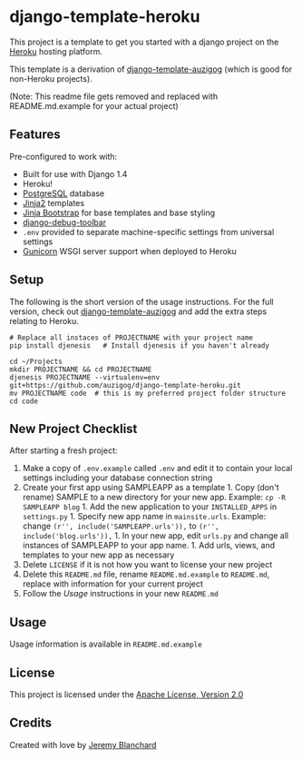 # django-template-heroku

This project is a template to get you started with a django project on the [Heroku](http://www.heroku.com/) hosting platform.

This template is a derivation of [django-template-auzigog](http://github.com/auzigog/django-template-auzigog) (which is good for non-Heroku projects).

(Note: This readme file gets removed and replaced with README.md.example for your actual project)

## Features
Pre-configured to work with:

  * Built for use with Django 1.4
  * Heroku!
  * [PostgreSQL](http://www.postgresql.org/) database
  * [Jinja2](http://jinja.pocoo.org/docs/) templates
  * [Jinja Bootstrap](http://github.com/auzigog/jinja-bootstrap/) for base templates and base styling
  * [django-debug-toolbar](http://github.com/django-debug-toolbar/django-debug-toolbar)
  * `.env` provided to separate machine-specific settings from universal settings
  * [Gunicorn](http://gunicorn.org/) WSGI server support when deployed to Heroku

## Setup
The following is the short version of the usage instructions. For the full version, check out [django-template-auzigog](http://github.com/auzigog/django-template-auzigog) and add the extra steps relating to Heroku.

    # Replace all instaces of PROJECTNAME with your project name
    pip install djenesis   # Install djenesis if you haven't already

    cd ~/Projects
    mkdir PROJECTNAME && cd PROJECTNAME
    djenesis PROJECTNAME --virtualenv=env git+https://github.com/auzigog/django-template-heroku.git
    mv PROJECTNAME code  # this is my preferred project folder structure
    cd code


## New Project Checklist
After starting a fresh project:

  1. Make a copy of `.env.example` called `.env` and edit it to contain your local settings including your database connection string
  1. Create your first app using SAMPLEAPP as a template
    1. Copy (don't rename) SAMPLE to a new directory for your new app. Example: `cp -R SAMPLEAPP blog`
    1. Add the new application to your `INSTALLED_APPS` in `settings.py`
    1. Specify new app name in `mainsite.urls`. Example: change `(r'', include('SAMPLEAPP.urls')),` to `(r'', include('blog.urls')),`
    1. In your new app, edit `urls.py` and change all instances of SAMPLEAPP to your app name.
    1. Add urls, views, and templates to your new app as necessary
  1. Delete `LICENSE` if it is not how you want to license your new project
  1. Delete this `README.md` file, rename `README.md.example` to `README.md`, replace with information for your current project
  1. Follow the *Usage* instructions in your new `README.md`


## Usage
Usage information is available in `README.md.example`


## License
This project is licensed under the [Apache License, Version 2.0](http://www.apache.org/licenses/LICENSE-2.0)


## Credits
Created with love by [Jeremy Blanchard](http://blanchardjeremy.com)
